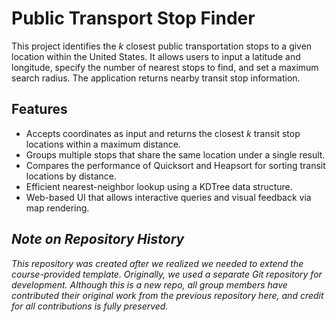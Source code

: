 # Public Transport Stop Finder

This project identifies the *k* closest public transportation stops to a given location within the United States. It allows users to input a latitude and longitude, specify the number of nearest stops to find, and set a maximum search radius. The application returns nearby transit stop information.

## Features

- Accepts coordinates as input and returns the closest *k* transit stop locations within a maximum distance.
- Groups multiple stops that share the same location under a single result.
- Compares the performance of Quicksort and Heapsort for sorting transit locations by distance.
- Efficient nearest-neighbor lookup using a KDTree data structure.
- Web-based UI that allows interactive queries and visual feedback via map rendering.

## *Note on Repository History*

*This repository was created after we realized we needed to extend the course-provided template. Originally, we used a separate Git repository for development. Although this is a new repo, all group members have contributed their original work from the previous repository here, and credit for all contributions is fully preserved.*
